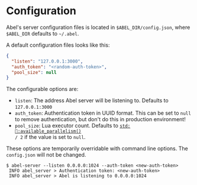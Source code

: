 # Configuration

Abel's server configuration files is located in `$ABEL_DIR/config.json`, where `$ABEL_DIR` defaults to `~/.abel`.

A default configuration files looks like this:

```json
{
  "listen": "127.0.0.1:3000",
  "auth_token": "<random-auth-token>",
  "pool_size": null
}
```

The configurable options are:

- `listen`: The address Abel server will be listening to. Defaults to `127.0.0.1:3000`
- `auth_token`: Authentication token in UUID format. This can be set to `null` to remove authentication, but don't do this in production environment!
- `pool_size`: Lua executor count. Defaults to <code><a href="https://doc.rust-lang.org/std/thread/fn.available_parallelism.html">std::thread::available_parallelism()</a> / 2</code> if the value is set to `null`.

These options are temporarily overridable with command line options. The `config.json` will not be changed.

```console
$ abel-server --listen 0.0.0.0:1024 --auth-token <new-auth-token>
 INFO abel_server > Authentication token: <new-auth-token>
 INFO abel_server > Abel is listening to 0.0.0.0:1024
```
